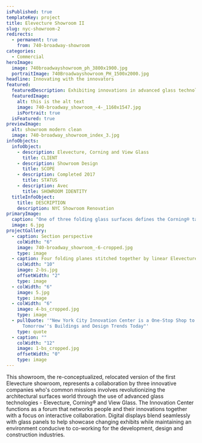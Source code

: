 ```yaml
---
isPublished: true
templateKey: project
title: Elevecture Showroom II
slug: nyc-showroom-2
redirects:
  - permanent: true
    from: 740-broadway-showroom
categories:
  - Commercial
heroImage:
  image: 740broadwayshowroom_ph_3800x1900.jpg
  portraitImage: 740Broadwayshowroom_PH_1500x2000.jpg
headline: Innovating with the innovators
featured:
  featuredDescription: Exhibiting innovations in advanced glass technologies
  featuredImage:
    alt: this is the alt text
    image: 740-broadway_showroom_-4-_1160x1547.jpg
    isPortrait: true
  isFeatured: true
previewImage:
  alt: showroom modern clean
  image: 740-broadway_showroom_index_3.jpg
infoObjects:
  infoObject:
    - description: Elevecture, Corning and View Glass
      title: CLIENT
    - description: Showroom Design
      title: SCOPE
    - description: Completed 2017
      title: STATUS
    - description: Avec
      title: SHOWROOM IDENTITY
  titleInfoObject:
    title: DESCRIPTION
    description: NYC Showroom Renovation
primaryImage:
  caption: "One of three folding glass surfaces defines the Corning® table "
  image: 6.jpg
projectGallery:
  - caption: Section perspective
    colWidth: "6"
    image: 740-broadway_showroom_-6-cropped.jpg
    type: image
  - caption: Four folding planes stitched together by linear Elevecture lights
    colWidth: "10"
    image: 2-bs.jpg
    offsetWidth: "2"
    type: image
  - colWidth: "6"
    image: 5.jpg
    type: image
  - colWidth: "6"
    image: 4-bs_cropped.jpg
    type: image
  - pullQuote: '"New York City Innovation Center is a One-Stop Shop to See
      Tomorrow''s Buildings and Design Trends Today"'
    type: quote
  - caption: ""
    colWidth: "12"
    image: 1-bs_cropped.jpg
    offsetWidth: "0"
    type: image
---
```


This showroom, the re-conceptualized, relocated version of the first Elevecture showroom, represents a collaboration by three innovative companies who's common missions involves revolutionizing the architectural surfaces world through the use of advanced glass technologies - Elevecture, Corning® and View Glass. The Innovation Center functions as a forum that networks people and their innovations together with a focus on interactive collaboration. Digital displays blend seamlessly with glass panels to help showcase changing exhibits while maintaining an environment conducive to co-working for the development, design and construction industries.
